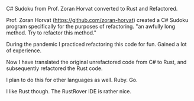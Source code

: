 C# Sudoku from Prof. Zoran Horvat converted to Rust and Refactored.

Prof. Zoran Horvat (https://github.com/zoran-horvat) created a C# Sudoku program specifically for the purposes of refactoring. "an awfully long method. Try to refactor this method."

During the pandemic I practiced refactoring this code for fun. Gained a lot of experience.

Now I have translated the original unrefactored code from C# to Rust, and subsequently refactored the Rust code.

I plan to do this for other languages as well. Ruby. Go.

I like Rust though. The RustRover IDE is rather nice.
